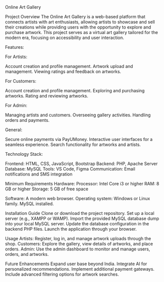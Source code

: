 Online Art Gallery

Project Overview
The Online Art Gallery is a web-based platform that connects artists with art enthusiasts, allowing artists to showcase and sell their creations while providing users with the opportunity to explore and purchase artwork. This project serves as a virtual art gallery tailored for the modern era, focusing on accessibility and user interaction.

Features:

For Artists:

Account creation and profile management.
Artwork upload and management.
Viewing ratings and feedback on artworks.

For Customers:

Account creation and profile management.
Exploring and purchasing artworks.
Rating and reviewing artworks.

For Admin:

Managing artists and customers.
Overseeing gallery activities.
Handling orders and payments.

General:

Secure online payments via PayUMoney.
Interactive user interfaces for a seamless experience.
Search functionality for artworks and artists.

Technology Stack:

Frontend: HTML, CSS, JavaScript, Bootstrap
Backend: PHP, Apache Server
Database: MySQL
Tools: VS Code, Figma
Communication: Email notifications and SMS integration

Minimum Requirements
Hardware:
Processor: Intel Core i3 or higher
RAM: 8 GB or higher
Storage: 5 GB of free space

Software:
A modern web browser.
Operating system: Windows or Linux family.
MySQL installed.

Installation Guide
Clone or download the project repository.
Set up a local server (e.g., XAMPP or WAMP).
Import the provided MySQL database dump into your local MySQL server.
Update the database configuration in the backend PHP files.
Launch the application through your browser.

Usage
Artists: Register, log in, and manage artwork uploads through the shop.
Customers: Explore the gallery, view details of artworks, and place orders.
Admin: Use the admin dashboard to monitor and manage users, orders, and artworks.

Future Enhancements
Expand user base beyond India.
Integrate AI for personalized recommendations.
Implement additional payment gateways.
Include advanced filtering options for artwork searches.
